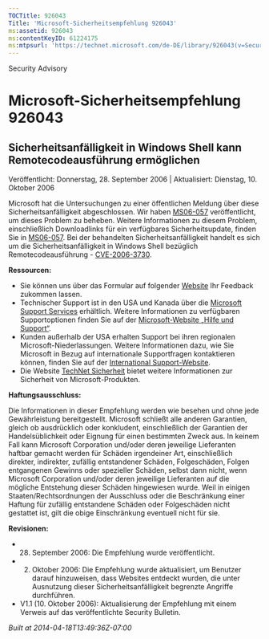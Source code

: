 ```yaml
---
TOCTitle: 926043
Title: 'Microsoft-Sicherheitsempfehlung 926043'
ms:assetid: 926043
ms:contentKeyID: 61224175
ms:mtpsurl: 'https://technet.microsoft.com/de-DE/library/926043(v=Security.10)'
---
```


Security Advisory

Microsoft-Sicherheitsempfehlung 926043
======================================

Sicherheitsanfälligkeit in Windows Shell kann Remotecodeausführung ermöglichen
------------------------------------------------------------------------------

Veröffentlicht: Donnerstag, 28. September 2006 | Aktualisiert: Dienstag, 10. Oktober 2006

Microsoft hat die Untersuchungen zu einer öffentlichen Meldung über diese Sicherheitsanfälligkeit abgeschlossen. Wir haben [MS06-057](http://www.microsoft.com/germany/technet/sicherheit/bulletins/ms06-057.mspx) veröffentlicht, um dieses Problem zu beheben. Weitere Informationen zu diesem Problem, einschließlich Downloadlinks für ein verfügbares Sicherheitsupdate, finden Sie in [MS06-057](http://www.microsoft.com/germany/technet/sicherheit/bulletins/ms06-057.mspx). Bei der behandelten Sicherheitsanfälligkeit handelt es sich um die Sicherheitsanfälligkeit in Windows Shell bezüglich Remotecodeausführung - [CVE-2006-3730](http://www.cve.mitre.org/cgi-bin/cvename.cgi?name=cve-2006-3730).

**Ressourcen:**

-   Sie können uns über das Formular auf folgender [Website](https://support.microsoft.com/common/survey.aspx?scid=sw;en;1257&showpage=1&ws=technet&sd=tech) Ihr Feedback zukommen lassen.
-   Technischer Support ist in den USA und Kanada über die [Microsoft Support Services](http://go.microsoft.com/fwlink/?linkid=21131) erhältlich. Weitere Informationen zu verfügbaren Supportoptionen finden Sie auf der [Microsoft-Website „Hilfe und Support“](http://support.microsoft.com/).
-   Kunden außerhalb der USA erhalten Support bei ihren regionalen Microsoft-Niederlassungen. Weitere Informationen dazu, wie Sie Microsoft in Bezug auf internationale Supportfragen kontaktieren können, finden Sie auf der [International Support-Website](http://go.microsoft.com/fwlink/?linkid=21155).
-   Die Website [TechNet Sicherheit](http://www.microsoft.com/germany/technet/sicherheit/default.mspx) bietet weitere Informationen zur Sicherheit von Microsoft-Produkten.

**Haftungsausschluss:**

Die Informationen in dieser Empfehlung werden wie besehen und ohne jede Gewährleistung bereitgestellt. Microsoft schließt alle anderen Garantien, gleich ob ausdrücklich oder konkludent, einschließlich der Garantien der Handelsüblichkeit oder Eignung für einen bestimmten Zweck aus. In keinem Fall kann Microsoft Corporation und/oder deren jeweilige Lieferanten haftbar gemacht werden für Schäden irgendeiner Art, einschließlich direkter, indirekter, zufällig entstandener Schäden, Folgeschäden, Folgen entgangenen Gewinns oder spezieller Schäden, selbst dann nicht, wenn Microsoft Corporation und/oder deren jeweilige Lieferanten auf die mögliche Entstehung dieser Schäden hingewiesen wurde. Weil in einigen Staaten/Rechtsordnungen der Ausschluss oder die Beschränkung einer Haftung für zufällig entstandene Schäden oder Folgeschäden nicht gestattet ist, gilt die obige Einschränkung eventuell nicht für sie.

**Revisionen:**

-   28. September 2006: Die Empfehlung wurde veröffentlicht.
-   2. Oktober 2006: Die Empfehlung wurde aktualisiert, um Benutzer darauf hinzuweisen, dass Websites entdeckt wurden, die unter Ausnutzung dieser Sicherheitsanfälligkeit begrenzte Angriffe durchführen.
-   V1.1 (10. Oktober 2006): Aktualisierung der Empfehlung mit einem Verweis auf das veröffentlichte Security Bulletin.

*Built at 2014-04-18T13:49:36Z-07:00*
